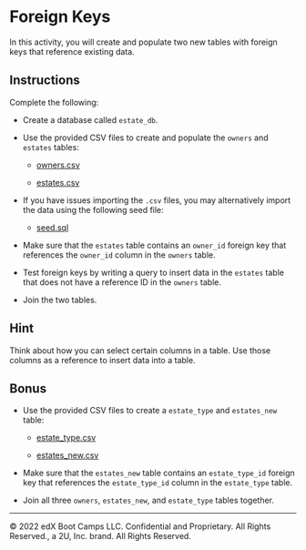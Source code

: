 # Foreign Keys

In this activity, you will create and populate two new tables with foreign keys that reference existing data.

## Instructions

Complete the following:

* Create a database called `estate_db`.

* Use the provided CSV files to create and populate the `owners` and `estates` tables:

  * [owners.csv](Resources/owners.csv)

  * [estates.csv](Resources/estates.csv)

* If you have issues importing the `.csv` files, you may alternatively import the data using the following seed file:

  * [seed.sql](Unsolved/seed.sql)

* Make sure that the `estates` table contains an `owner_id` foreign key that references the `owner_id` column in the `owners` table.

* Test foreign keys by writing a query to insert data in the `estates` table that does not have a reference ID in the `owners` table.

* Join the two tables.

## Hint

Think about how you can select certain columns in a table. Use those columns as a reference to insert data into a table.

## Bonus

* Use the provided CSV files to create a `estate_type` and `estates_new` table:

  * [estate_type.csv](Resources/estate_type.csv)

  * [estates_new.csv](Resources/estates_new.csv)

* Make sure that the `estates_new` table contains an `estate_type_id` foreign key that references the `estate_type_id` column in the `estate_type` table.

* Join all three `owners`, `estates_new`, and `estate_type` tables together.

---

© 2022 edX Boot Camps LLC. Confidential and Proprietary. All Rights Reserved., a 2U, Inc. brand. All Rights Reserved.
